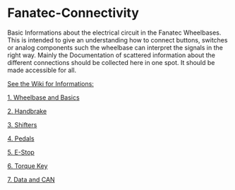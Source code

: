 # Fanatec-Connectivity

Basic Informations about the electrical circuit in the Fanatec Wheelbases. This is intended to give an understanding how to connect buttons, 
switches or analog components such the wheelbase can interpret the signals in the right way. Mainly the Documentation of scattered information about 
the different connections should be collected here in one spot. It should be made accessible for all.

[See the Wiki for Informations:](https://github.com/FendtXerion3800/Fanatec-Connectivity/wiki)

[1. Wheelbase and Basics](https://github.com/FendtXerion3800/Fanatec-Pinout/wiki/1.-Wheelbase-and-Basics)

[2. Handbrake](https://github.com/FendtXerion3800/Fanatec-Pinout/wiki/2.-Handbrake)

[3. Shifters](https://github.com/FendtXerion3800/Fanatec-Pinout/wiki/3.-Shifters)

[4. Pedals](https://github.com/FendtXerion3800/Fanatec-Pinout/wiki/4.-Pedals)

[5. E-Stop](https://github.com/FendtXerion3800/Fanatec-Pinout/wiki/5.-E-Stop)

[6. Torque Key](https://github.com/FendtXerion3800/Fanatec-Pinout/wiki/6.-Torque-Key)

[7. Data and CAN](https://github.com/FendtXerion3800/Fanatec-Pinout/wiki/7.-DATA-and-CAN)
